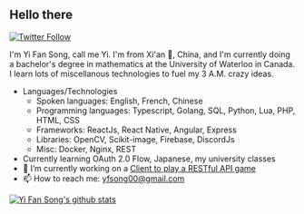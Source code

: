 ## Hello there

<!-- Start: Badge block -->
[![Twitter Follow](https://img.shields.io/twitter/follow/yifansong00?style=social)](https://twitter.com/yifansong00)
<!-- End: Badge block -->

<!-- Start: Self Introduction -->
I'm Yi Fan Song, call me Yi. I'm from Xi'an 🍜, China, and I'm currently doing a bachelor's degree in mathematics at the University of Waterloo in Canada. I learn lots of miscellanous technologies to fuel my 3 A.M. crazy ideas.
<!-- End: Self Introduction -->

- Languages/Technologies
  - Spoken languages: English, French, Chinese
  - Programming languages: Typescript, Golang, SQL, Python, Lua, PHP, HTML, CSS
  - Frameworks: ReactJs, React Native, Angular, Express
  - Libraries: OpenCV, Scikit-image, Firebase, DiscordJs
  - Misc: Docker, Nginx, REST
- Currently learning OAuth 2.0 Flow, Japanese, my university classes
- 🔭 I’m currently working on a [Client to play a RESTful API game](https://github.com/yi-fan-song/space-kraken)
- 📫 How to reach me: [yfsong00@gmail.com](mailto:yfsong00@gmail.com)

<!--
**yi-fan-song/yi-fan-song** is a ✨ _special_ ✨ repository because its `README.md` (this file) appears on your GitHub profile.

Here are some ideas to get you started:

- 🔭 I’m currently working on ...
- 🌱 I’m currently learning ...
- 👯 I’m looking to collaborate on ...
- 🤔 I’m looking for help with ...
- 💬 Ask me about ...
- 📫 How to reach me: ...
- 😄 Pronouns: ...
- ⚡ Fun fact: ...
-->

[![Yi Fan Song's github stats](https://github-readme-stats.vercel.app/api?username=yi-fan-song&count_private=true&title_color=c9d1d9&bg_color=0d1117&text_color=c9d1d9)](https://github.com/anuraghazra/github-readme-stats)
